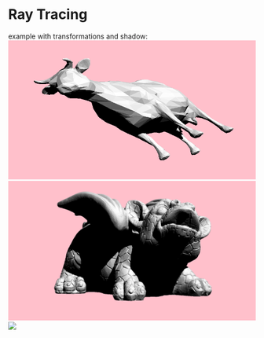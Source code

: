 # Ray Tracing
example with transformations and shadow:
![](results/lab2.png)
![](results/dragon.png)
![](results/dragon3.png)